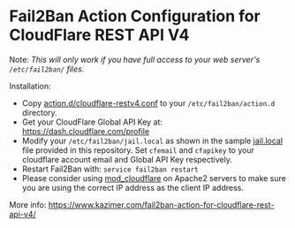 Fail2Ban Action Configuration for CloudFlare REST API V4
========================================================

Note: _This will only work if you have full access to your web server's `/etc/fail2ban/` files._

Installation:

* Copy [action.d/cloudflare-restv4.conf](https://github.com/wpkc/fail2ban-action-cloudflare-restv4/blob/master/action.d/cloudflare-restv4.conf) to your `/etc/fail2ban/action.d` directory.
* Get your CloudFlare Global API Key at: <https://dash.cloudflare.com/profile>
* Modify your `/etc/fail2ban/jail.local` as shown in the sample [jail.local](https://github.com/wpkc/fail2ban-action-cloudflare-restv4/blob/master/jail.local) file provided in this repository. Set `cfemail` and `cfapikey` to your cloudflare account email and Global API Key respectively.
* Restart Fail2Ban with: `service fail2ban restart`
* Please consider using [mod_cloudflare](https://github.com/cloudflare/mod_cloudflare) on Apache2 servers to make sure you are using the correct IP address as the client IP address.

More info: <https://www.kazimer.com/fail2ban-action-for-cloudflare-rest-api-v4/>
